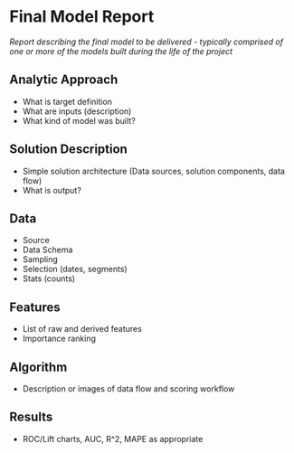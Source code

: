 # Final Model Report
_Report describing the final model to be delivered - typically comprised of one or more of the models built during the life of the project_

## Analytic Approach
* What is target definition
* What are inputs (description)
* What kind of model was built?

## Solution Description
* Simple solution architecture (Data sources, solution components, data flow)
* What is output?

## Data
* Source
* Data Schema
* Sampling
* Selection (dates, segments)
* Stats (counts)

## Features
* List of raw and derived features 
* Importance ranking

## Algorithm
* Description or images of data flow and scoring workflow

## Results
* ROC/Lift charts, AUC, R^2, MAPE as appropriate

